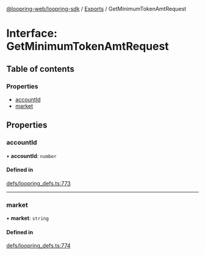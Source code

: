 [@loopring-web/loopring-sdk](../README.md) / [Exports](../modules.md) / GetMinimumTokenAmtRequest

# Interface: GetMinimumTokenAmtRequest

## Table of contents

### Properties

- [accountId](GetMinimumTokenAmtRequest.md#accountid)
- [market](GetMinimumTokenAmtRequest.md#market)

## Properties

### accountId

• **accountId**: `number`

#### Defined in

[defs/loopring_defs.ts:773](https://github.com/Loopring/loopring_sdk/blob/2ea32ee/src/defs/loopring_defs.ts#L773)

___

### market

• **market**: `string`

#### Defined in

[defs/loopring_defs.ts:774](https://github.com/Loopring/loopring_sdk/blob/2ea32ee/src/defs/loopring_defs.ts#L774)
